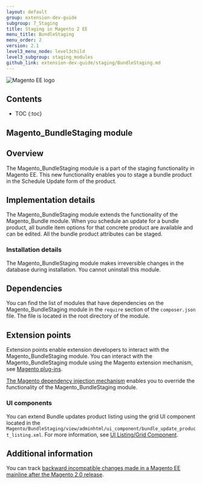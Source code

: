 ```yaml
---
layout: default
group: extension-dev-guide
subgroup: 7_Staging
title: Staging in Magento 2 EE
menu_title: BundleStaging
menu_order: 2
version: 2.1
level3_menu_node: level3child
level3_subgroup: staging_modules
github_link: extension-dev-guide/staging/BundleStaging.md
---
```


![Magento EE logo]({{site.baseurl}}common/images/ee-only_large.png)

<h2>Contents</h2>

* TOC
{:toc}

## Magento_BundleStaging module

## Overview

The Magento_BundleStaging module is a part of the staging functionality in Magento EE. This new functionality enables you to stage a bundle product in the Schedule Update form of the product.

## Implementation details

The Magento_BundleStaging module extends the functionality of the Magento_Bundle module. When you schedule an update for a bundle product, all bundle item options for that concrete product are available and can be edited. All the bundle product attributes can be staged.

### Installation details

The Magento_BundleStaging module makes irreversible changes in the database during installation. You cannot uninstall this module.

## Dependencies

You can find the list of modules that have dependencies on the Magento_BundleStaging module in the `require` section of the `composer.json` file. The file is located in the root directory of the module.

## Extension points

Extension points enable extension developers to interact with the Magento_BundleStaging module. You can interact with the Magento_BundleStaging module using the Magento extension mechanism, see [Magento plug-ins](http://devdocs.magento.com/guides/v2.1/extension-dev-guide/plugins.html).

[The Magento dependency injection mechanism](http://devdocs.magento.com/guides/v2.1/extension-dev-guide/depend-inj.html) enables you to override the functionality of the Magento_BundleStaging module.

### UI components

You can extend Bundle updates product listing using  the grid UI component located in the `Magento/BundleStaging/view/adminhtml/ui_component/bundle_update_product_listing.xml`. For more information, see [UI Listing/Grid Component](http://devdocs.magento.com/guides/v2.1/ui-components/ui-listing-grid.html).

## Additional information

You can track [backward incompatible changes made in a Magento EE mainline after the Magento 2.0 release](http://devdocs.magento.com/guides/v2.0/release-notes/changes/ee_changes.html).
